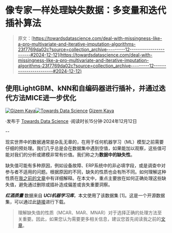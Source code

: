 # 像专家一样处理缺失数据：多变量和迭代插补算法

> 原文：[https://towardsdatascience.com/deal-with-missingness-like-a-pro-multivariate-and-iterative-imputation-algorithms-23f7769da02c?source=collection_archive---------12-----------------------#2024-12-12](https://towardsdatascience.com/deal-with-missingness-like-a-pro-multivariate-and-iterative-imputation-algorithms-23f7769da02c?source=collection_archive---------12-----------------------#2024-12-12)

## 使用LightGBM、kNN和自编码器进行插补，并通过迭代方法MICE进一步优化

[](https://gizkaya.medium.com/?source=post_page---byline--23f7769da02c--------------------------------)[![Gizem Kaya](../Images/29d29f04df742f8c19cb9fb0c7169e5d.png)](https://gizkaya.medium.com/?source=post_page---byline--23f7769da02c--------------------------------)[](https://towardsdatascience.com/?source=post_page---byline--23f7769da02c--------------------------------)[![Towards Data Science](../Images/a6ff2676ffcc0c7aad8aaf1d79379785.png)](https://towardsdatascience.com/?source=post_page---byline--23f7769da02c--------------------------------) [Gizem Kaya](https://gizkaya.medium.com/?source=post_page---byline--23f7769da02c--------------------------------)

·发布于 [Towards Data Science](https://towardsdatascience.com/?source=post_page---byline--23f7769da02c--------------------------------) ·阅读时长15分钟·2024年12月12日

--

现实世界中的数据通常是杂乱无章的，在用于任何机器学习（ML）模型之前需要仔细的预处理。我们几乎总是会在数据集中遇到空值，如果能加以观察，这些值可能对我们的分析或建模非常有价值。我们称之为**数据中的缺失性**。

缺失值可能有多种原因，例如设备故障、ERP系统中的非必填字段，或是调查中对参与者不适用的问题。根据原因的不同，缺失的性质也会有所不同。如何理解这种性质在[我之前的文章](https://medium.com/towards-data-science/addressing-missing-data-f6f7920bcc55)中有详细解释。在本文中，重点主要放在如何正确处理这些缺失值，避免通过删除或插补造成偏差或丧失重要洞察。

***红酒质量*** 数据来自 ***UCI机器学习库***，本文使用了该数据集 [1]。这是一个开源数据集，可以通过此[链接](https://archive.ics.uci.edu/dataset/186/wine+quality)进行下载。

> 理解缺失值的性质（MCAR、MAR、MNAR）对于选择正确的处理方法至关重要。因此，如果您认为需要更多相关信息，建议您首先阅读我之前的[文章](https://medium.com/towards-data-science/addressing-missing-data-f6f7920bcc55)。
